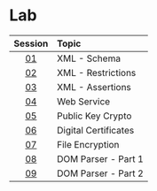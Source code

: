 # Lab

|  Session  | Topic                |
| :-------: | :------------------- |
| [01](01/) | XML - Schema         |
| [02](02/) | XML - Restrictions   |
| [03](03/) | XML - Assertions     |
| [04](04/) | Web Service          |
| [05](05/) | Public Key Crypto    |
| [06](06/) | Digital Certificates |
| [07](07/) | File Encryption      |
| [08](08/) | DOM Parser - Part 1  |
| [09](09/) | DOM Parser - Part 2  |

